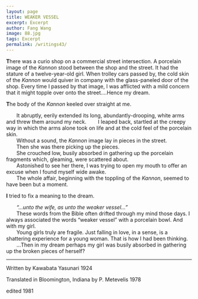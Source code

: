 ```yaml
---
layout: page
title: WEAKER VESSEL
excerpt: Excerpt
author: Fang Wang
image: 88.jpg
tags: Excerpt
permalink: /writings43/
---
```


**T**here was a curio shop on a commercial street intersection. A porcelain image of the *Kannon* stood between the shop and the street. It had the stature of a twelve-year-old girl. When trolley cars passed by, the cold skin of the *Kannon* would quiver in company with the glass-paneled door of the shop. Every time I passed by that image, I was afflicted with a mild concern that it might topple over onto the street.…Hence my dream.

 

**T**he body of the *Kannon* keeled over straight at me.

&emsp;&emsp;It abruptly, eerily extended its long, abundantly-drooping, white arms and threw them around my neck.
&emsp;&emsp;I leaped back, startled at the creepy way in which the arms alone took on life and at the cold feel of the porcelain skin.   
&emsp;&emsp;Without a sound, the *Kannon* image lay in pieces in the street.   
&emsp;&emsp;Then she was there picking up the pieces.   
&emsp;&emsp;She crouched low, busily absorbed in gathering up the porcelain fragments which, gleaming, were scattered about.   
&emsp;&emsp;Astonished to see her there, I was trying to open my mouth to offer an excuse when I found myself wide awake.   
&emsp;&emsp;The whole affair, beginning with the toppling of the *Kannon*, seemed to have been but a moment.

 

**I** tried to fix a meaning to the dream.

&emsp;&emsp;*“…unto the wife, as unto the weaker vessel…”*   
&emsp;&emsp;These words from the Bible often drifted through my mind those days. I always associated the words “weaker vessel” with a porcelain bowl. And with my girl.   
&emsp;&emsp;Young girls truly are fragile. Just falling in love, in a sense, is a shattering experience for a young woman. That is how I had been thinking.   
&emsp;&emsp;…Then in my dream perhaps my girl was busily absorbed in gathering up the broken pieces of herself?

 

****

Written by Kawabata Yasunari 1924

Translated in Bloomington, Indiana by P. Metevelis 1978

edited 1981